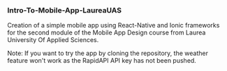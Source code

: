 ### Intro-To-Mobile-App-LaureaUAS ###

Creation of a simple mobile app using React-Native and Ionic frameworks for the second module of the Mobile App Design course from Laurea University Of Applied Sciences.

Note: If you want to try the app by cloning the repository, the weather feature won't work as the RapidAPI API key has not been pushed.
